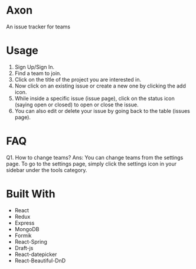 # Axon
An issue tracker for teams

# Usage

1. Sign Up/Sign In.
2. Find a team to join.
3. Click on the title of the project you are interested in.
4. Now click on an existing issue or create a new one by clicking the add icon.
5. While inside a specific issue (issue page), click on the status icon (saying open or closed) to open or close the issue.
6. You can also edit or delete your issue by going back to the table (issues page).

# FAQ

Q1. How to change teams?
Ans: You can change teams from the settings page. To go to the settings page, simply click the settings icon in your sidebar under the tools category.

# Built With
- React
- Redux
- Express
- MongoDB
- Formik
- React-Spring
- Draft-js
- React-datepicker
- React-Beautiful-DnD


